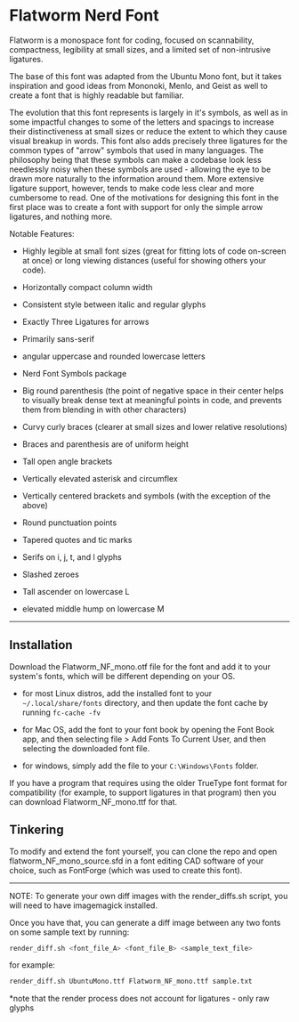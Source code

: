 # Flatworm Nerd Font

Flatworm is a monospace font for coding, focused on scannability, compactness, legibility at small sizes, and a limited set of non-intrusive ligatures.

The base of this font was adapted from the Ubuntu Mono font, but it takes inspiration and good ideas from Mononoki, Menlo, and Geist as well to create a font that is highly readable but familiar.

The evolution that this font represents is largely in it's symbols, as well as in some impactful changes to some of the letters and spacings to increase their distinctiveness at small sizes or reduce the extent to which they cause visual breakup in words. This font also adds precisely three ligatures for the common types of "arrow" symbols that used in many languages. The philosophy being that these symbols can make a codebase look less needlessly noisy when these symbols are used - allowing the eye to be drawn more naturally to the information around them. More extensive ligature support, however, tends to make code less clear and more cumbersome to read. One of the motivations for designing this font in the first place was to create a font with support for only the simple arrow ligatures, and nothing more.

Notable Features:

- Highly legible at small font sizes (great for fitting lots of code on-screen at once) or long viewing distances (useful for showing others your code).

- Horizontally compact column width

- Consistent style between italic and regular glyphs

- Exactly Three Ligatures for arrows

- Primarily sans-serif

- angular uppercase and rounded lowercase letters

- Nerd Font Symbols package

- Big round parenthesis (the point of negative space in their center helps to visually break dense text at meaningful points in code, and prevents them from blending in with other characters)

- Curvy curly braces (clearer at small sizes and lower relative resolutions)

- Braces and parenthesis are of uniform height

- Tall open angle brackets

- Vertically elevated asterisk and circumflex

- Vertically centered brackets and symbols (with the exception of the above)

- Round punctuation points

- Tapered quotes and tic marks

- Serifs on i, j, t, and l glyphs

- Slashed zeroes

- Tall ascender on lowercase L

- elevated middle hump on lowercase M

---



## Installation

Download the Flatworm_NF_mono.otf file for the font and add it to your system's fonts, which will be different depending on your OS.

- for most Linux distros, add the installed font to your `~/.local/share/fonts` directory, and then update the font cache by running `fc-cache -fv`

- for Mac OS, add the font to your font book by opening the Font Book app, and then selecting file > Add Fonts To Current User, and then selecting the downloaded font file.

- for windows, simply add the file to your `C:\Windows\Fonts` folder.

If you have a program that requires using the older TrueType font format for compatibility (for example, to support ligatures in that program) then you can download Flatworm_NF_mono.ttf for that.

## Tinkering

To modify and extend the font yourself, you can clone the repo and open flatworm_NF_mono_source.sfd in a font editing CAD software of your choice, such as FontForge (which was used to create this font).

---

NOTE: To generate your own diff images with the render_diffs.sh script, you will need to have imagemagick installed.

Once you have that, you can generate a diff image between any two fonts on some sample text by running:

```sh
render_diff.sh <font_file_A> <font_file_B> <sample_text_file>
```

for example:
```sh
render_diff.sh UbuntuMono.ttf Flatworm_NF_mono.ttf sample.txt
```

*note that the render process does not account for ligatures - only raw glyphs